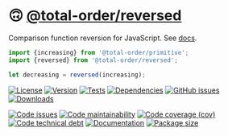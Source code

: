 :upside_down_face: [@total-order/reversed](https://total-order.github.io/reversed)
==

Comparison function reversion for JavaScript.
See [docs](https://total-order.github.io/reversed/index.html).

```js
import {increasing} from '@total-order/primitive';
import {reversed} from '@total-order/reversed';

let decreasing = reversed(increasing);
```

[![License](https://img.shields.io/github/license/total-order/reversed.svg)](https://raw.githubusercontent.com/total-order/reversed/main/LICENSE)
[![Version](https://img.shields.io/npm/v/@total-order/reversed.svg)](https://www.npmjs.org/package/@total-order/reversed)
[![Tests](https://img.shields.io/github/actions/workflow/status/total-order/reversed/ci.yml?branch=main&event=push&label=tests)](https://github.com/total-order/reversed/actions/workflows/ci.yml?query=branch:main)
[![Dependencies](https://img.shields.io/librariesio/github/total-order/reversed.svg)](https://github.com/total-order/reversed/network/dependencies)
[![GitHub issues](https://img.shields.io/github/issues/total-order/reversed.svg)](https://github.com/total-order/reversed/issues)
[![Downloads](https://img.shields.io/npm/dm/@total-order/reversed.svg)](https://www.npmjs.org/package/@total-order/reversed)

[![Code issues](https://img.shields.io/codeclimate/issues/total-order/reversed.svg)](https://codeclimate.com/github/total-order/reversed/issues)
[![Code maintainability](https://img.shields.io/codeclimate/maintainability/total-order/reversed.svg)](https://codeclimate.com/github/total-order/reversed/trends/churn)
[![Code coverage (cov)](https://img.shields.io/codecov/c/gh/total-order/reversed/main.svg)](https://codecov.io/gh/total-order/reversed)
[![Code technical debt](https://img.shields.io/codeclimate/tech-debt/total-order/reversed.svg)](https://codeclimate.com/github/total-order/reversed/trends/technical_debt)
[![Documentation](https://total-order.github.io/reversed/badge.svg)](https://total-order.github.io/reversed/source.html)
[![Package size](https://img.shields.io/bundlephobia/minzip/@total-order/reversed)](https://bundlephobia.com/result?p=@total-order/reversed)
